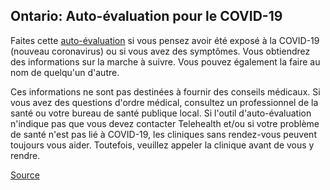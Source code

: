 ## Ontario: Auto-évaluation pour le COVID-19

Faites cette [auto-évaluation](https://covid-19.ontario.ca/autoevaluation/) si vous pensez avoir été exposé à la COVID-19 (nouveau coronavirus) ou si vous avez des symptômes. Vous obtiendrez des informations sur la marche à suivre.
Vous pouvez également la faire au nom de quelqu'un d'autre.

Ces informations ne sont pas destinées à fournir des conseils médicaux. Si vous avez des questions d'ordre médical, consultez un professionnel de la santé ou votre bureau de santé publique local.  Si l'outil d'auto-évaluation n'indique pas que vous devez contacter Telehealth et/ou si votre problème de santé n'est pas lié à COVID-19, les cliniques sans rendez-vous peuvent toujours vous aider. Toutefois, veuillez appeler la clinique avant de vous y rendre.

[Source](https://covid-19.ontario.ca/autoevaluation/)
